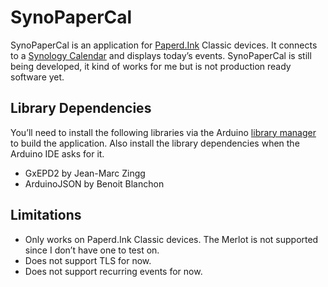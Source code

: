 # SynoPaperCal

SynoPaperCal is an application for [Paperd.Ink](https://paperd.ink/) Classic devices. It connects to a [Synology Calendar](https://www.synology.com/en-us/dsm/feature/calendar) and displays today’s events. SynoPaperCal is still being developed, it kind of works for me but is not production ready software yet.

## Library Dependencies

You’ll need to install the following libraries via the Arduino [library manager](https://docs.arduino.cc/software/ide-v2/tutorials/ide-v2-installing-a-library) to build the application. Also install the library dependencies when the Arduino IDE asks for it.

- GxEPD2 by Jean-Marc Zingg
- ArduinoJSON by Benoit Blanchon

## Limitations

- Only works on Paperd.Ink Classic devices. The Merlot is not supported since I don’t have one to test on.
- Does not support TLS for now.
- Does not support recurring events for now.